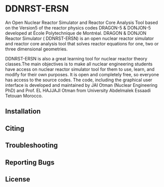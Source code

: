 #  DDNRST-ERSN

An Open Nuclear Reactor Simulator and Reactor Core Analysis Tool based on the Version5 of the reactor physics codes DRAGON-5 &amp; DONJON-5 developed at École Polytechnique de Montréal.
DRAGON & DONJON Reactor Simulator ( DDNRST-ERSN) is an open nuclear reactor simulator and reactor core analysis tool that solves reactor equations for one, two or three dimensional geometries.

 DDNRST-ERSN is also a great learning tool for nuclear reactor theory classes.The main objectives is to make all nuclear engineering students have access on nuclear reactor simulator tool for them to use, learn, and modify for their own purposes. It is open and completely free, so everyone has access to the source codes.
The code, including the graphical user interface is developed and maintained by JAI Otman (Nuclear Engineering PhD) and Prof. EL HAJJAJI Otman from University Abdelmalek Essaadi Tetouan Morocco.

## Installation

## Citing

## Troubleshooting

## Reporting Bugs

## License
